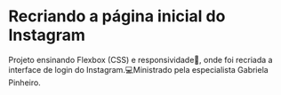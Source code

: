 # Recriando a página inicial do Instagram

Projeto ensinando Flexbox (CSS) e responsividade:iphone:, onde foi recriada a interface de login do Instagram.:computer:Ministrado pela especialista Gabriela Pinheiro.
